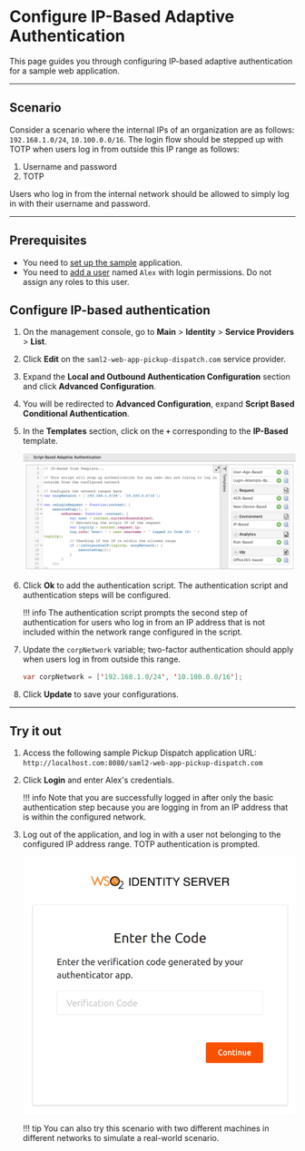 # Configure IP-Based Adaptive Authentication

This page guides you through configuring IP-based adaptive authentication for a sample web application.

----

## Scenario

Consider a scenario where the internal IPs of an organization are as follows: `192.168.1.0/24`, `10.100.0.0/16`. The login flow should be stepped up with TOTP when users log in from outside this IP range as follows:

1. Username and password
2. TOTP

Users who log in from the internal network should be allowed to simply log in with their username and password.

----

## Prerequisites

- You need to [set up the sample](../../adaptive-auth/adaptive-auth-overview/#set-up-the-sample) application.
- You need to [add a user](../../guides/identity-lifecycles/admin-creation-workflow/) named `Alex` with login permissions. Do not assign any roles to this user.

## Configure IP-based authentication

1. On the management console, go to **Main** > **Identity** > **Service Providers** > **List**.

2. Click **Edit** on the `saml2-web-app-pickup-dispatch.com` service provider.

3. Expand the **Local and Outbound Authentication Configuration** section and click **Advanced Configuration**.

4. You will be redirected to **Advanced Configuration**, expand **Script Based Conditional Authentication**.

5. In the **Templates** section, click on the **`+`** corresponding to the **IP-Based** template.

    ![IP-based template](../../assets/img/samples/ip-based-template.png)

6. Click **Ok** to add the authentication script. The authentication script and authentication steps will be configured.

    !!! info
        The authentication script prompts the second step of authentication for users who log in from an IP address that is not included within the network range configured in the script.

7. Update the `corpNetwork` variable; two-factor authentication should apply when users log in from outside this range.

    ``` java
    var corpNetwork = ['192.168.1.0/24', '10.100.0.0/16'];
    ```

8. Click **Update** to save your configurations.

----

## Try it out

1. Access the following sample Pickup Dispatch application URL: `http://localhost.com:8080/saml2-web-app-pickup-dispatch.com`

2. Click **Login** and enter Alex's credentials.

    !!! info
        Note that you are successfully logged in after only the basic authentication step because you are logging in from an IP address that is within the configured network.

3. Log out of the application, and log in with a user not belonging to the configured IP address range. TOTP authentication is prompted.

    ![TOTP authenticator](../../assets/img/samples/totp-code-verification.png)

    !!! tip
        You can also try this scenario with two different machines
        in different networks to simulate a real-world scenario.
